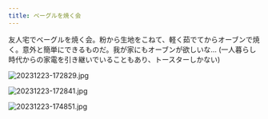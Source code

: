 ```yaml
---
title: ベーグルを焼く会
---
```


友人宅でベーグルを焼く会。粉から生地をこねて、軽く茹でてからオーブンで焼く。意外と簡単にできるものだ。我が家にもオーブンが欲しいな... (一人暮らし時代からの家電を引き継いでいることもあり、トースターしかない)

![20231223-172829.jpg](https://ceshmina-photos.s3.ap-northeast-1.amazonaws.com/medium/202312/20231223-172829.jpg)

![20231223-172841.jpg](https://ceshmina-photos.s3.ap-northeast-1.amazonaws.com/medium/202312/20231223-172841.jpg "ポトフ")

![20231223-174851.jpg](https://ceshmina-photos.s3.ap-northeast-1.amazonaws.com/medium/202312/20231223-174851.jpg "上手にできた")
